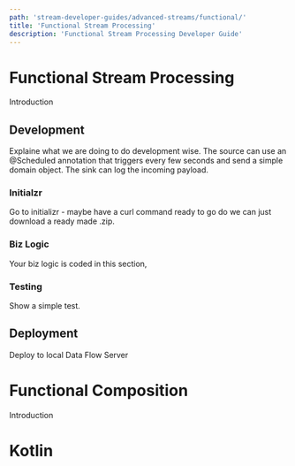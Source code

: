 ```yaml
---
path: 'stream-developer-guides/advanced-streams/functional/'
title: 'Functional Stream Processing'
description: 'Functional Stream Processing Developer Guide'
---
```


# Functional Stream Processing

Introduction

## Development

Explaine what we are doing to do development wise.
The source can use an @Scheduled annotation that triggers every few seconds and send a simple domain object. The sink can log the incoming payload.

### Initialzr

Go to initializr - maybe have a curl command ready to go do we can just download a ready made .zip.

### Biz Logic

Your biz logic is coded in this section,

### Testing

Show a simple test.

## Deployment

Deploy to local Data Flow Server

# Functional Composition

Introduction

# Kotlin
